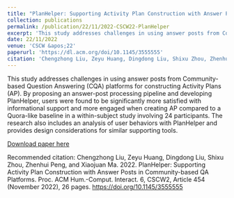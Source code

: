 ```yaml
---
title: "PlanHelper: Supporting Activity Plan Construction with Answer Posts in Community-based QA Platforms"
collection: publications
permalink: /publication/22/11/2022-CSCW22-PlanHelper
excerpt: 'This study addresses challenges in using answer posts from Community-based Question Answering (CQA) platforms for constructing Activity Plans (AP). By proposing an answer-post processing pipeline and developing PlanHelper, users were found to be significantly more satisfied with informational support and more engaged when creating AP compared to a Quora-like baseline in a within-subject study involving 24 participants. The research also includes an analysis of user behaviors with PlanHelper and provides design considerations for similar supporting tools.'
date: 22/11/2022
venue: 'CSCW &apos;22'
paperurl: 'https://dl.acm.org/doi/10.1145/3555555'
citation: 'Chengzhong Liu, Zeyu Huang, Dingdong Liu, Shixu Zhou, Zhenhui Peng, and Xiaojuan Ma. 2022. PlanHelper: Supporting Activity Plan Construction with Answer Posts in Community-based QA Platforms. Proc. ACM Hum.-Comput. Interact. 6, CSCW2, Article 454 (November 2022), 26 pages. https://doi.org/10.1145/3555555'
---
```

This study addresses challenges in using answer posts from Community-based Question Answering (CQA) platforms for constructing Activity Plans (AP). By proposing an answer-post processing pipeline and developing PlanHelper, users were found to be significantly more satisfied with informational support and more engaged when creating AP compared to a Quora-like baseline in a within-subject study involving 24 participants. The research also includes an analysis of user behaviors with PlanHelper and provides design considerations for similar supporting tools.

[Download paper here](https://dl.acm.org/doi/10.1145/3555555)

Recommended citation: Chengzhong Liu, Zeyu Huang, Dingdong Liu, Shixu Zhou, Zhenhui Peng, and Xiaojuan Ma. 2022. PlanHelper: Supporting Activity Plan Construction with Answer Posts in Community-based QA Platforms. Proc. ACM Hum.-Comput. Interact. 6, CSCW2, Article 454 (November 2022), 26 pages. https://doi.org/10.1145/3555555